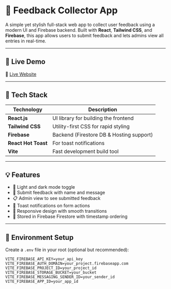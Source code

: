 # 🌟 Feedback Collector App

A simple yet stylish full-stack web app to collect user feedback using a modern UI and Firebase backend. Built with **React**, **Tailwind CSS**, and **Firebase**, this app allows users to submit feedback and lets admins view all entries in real-time.

---

## 🚀 Live Demo

🔗 [Live Website](https://your-deployment-link.netlify.app)

---

## 🧰 Tech Stack

| Technology         | Description                                |
|--------------------|--------------------------------------------|
| **React.js**       | UI library for building the frontend       |
| **Tailwind CSS**   | Utility-first CSS for rapid styling        |
| **Firebase**       | Backend (Firestore DB & Hosting support)   |
| **React Hot Toast**| For toast notifications                    |
| **Vite**           | Fast development build tool                |

---

## 💡 Features

- 🎨 Light and dark mode toggle
- 📝 Submit feedback with name and message
- 📋 Admin view to see submitted feedback
- 🔔 Toast notifications on form actions
- 📱 Responsive design with smooth transitions
- 🧠 Stored in Firebase Firestore with timestamp ordering

---

## 🔐 Environment Setup

Create a `.env` file in your root (optional but recommended):

```env
VITE_FIREBASE_API_KEY=your_api_key
VITE_FIREBASE_AUTH_DOMAIN=your_project.firebaseapp.com
VITE_FIREBASE_PROJECT_ID=your_project_id
VITE_FIREBASE_STORAGE_BUCKET=your_bucket
VITE_FIREBASE_MESSAGING_SENDER_ID=your_sender_id
VITE_FIREBASE_APP_ID=your_app_id

